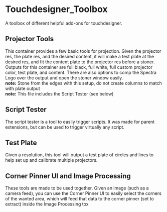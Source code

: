 # Touchdesigner_Toolbox
A toolbox of different helpful add-ons for touchdesigner.

## Projector Tools

This container provides a few basic tools for projection. Given the projector res, the plate res, and the desired content, it will make a test plate at the desired res, and fit the content plate to the projector res before a stoner. Outputs for this container are full black, full white, full custom projector color, test plate, and content. There are also options to comp the Spectra Logo over the output and open the stoner window easily.\
**note:** Stone from the edges with this setup, do not create columns to match with plate output\
**note:** This file includes the Script Tester (see below)

## Script Tester

The script tester is a tool to easily trigger scripts. It was made for parent extensions, but can be used to trigger virtually any script.

## Test Plate

Given a resolution, this tool will output a test plate of circles and lines to help set up and calibrate multiple projectors.

## Corner Pinner UI and Image Processing

These tools are made to be used together. Given an image (such as a camera feed), you can use the Corner Pinner UI to easily select the corners of the wanted area, which will feed that data to the corner pinner (set to extract) inside the Image Processing tox
